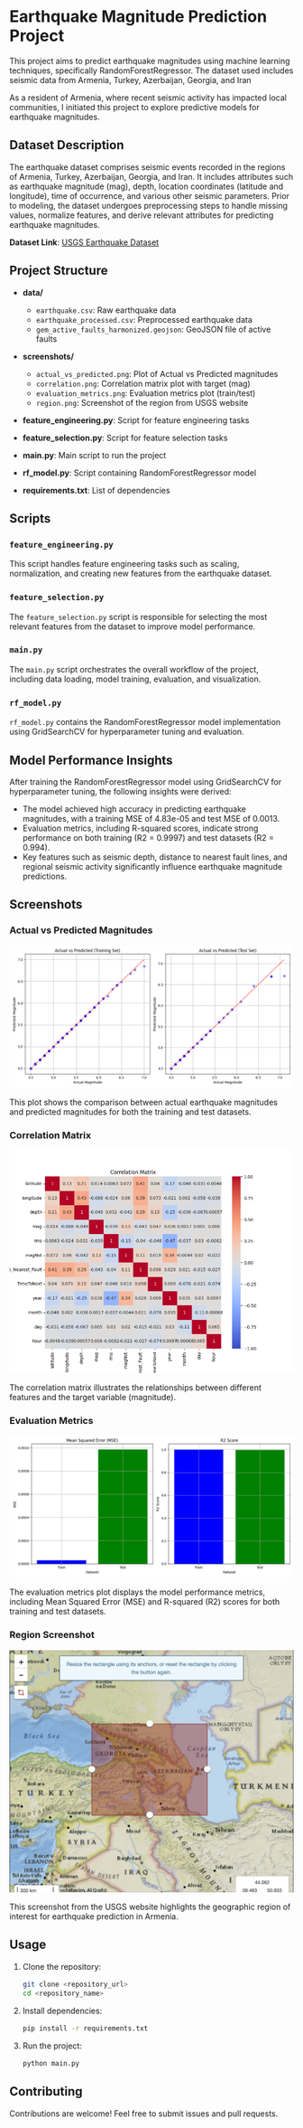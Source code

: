 # Earthquake Magnitude Prediction Project

This project aims to predict earthquake magnitudes using machine learning techniques, specifically RandomForestRegressor. The dataset used includes seismic data from Armenia, Turkey, Azerbaijan, Georgia, and Iran

As a resident of Armenia, where recent seismic activity has impacted local communities, I initiated this project to explore predictive models for earthquake magnitudes.

## Dataset Description

The earthquake dataset comprises seismic events recorded in the regions of Armenia, Turkey, Azerbaijan, Georgia, and Iran. It includes attributes such as earthquake magnitude (mag), depth, location coordinates (latitude and longitude), time of occurrence, and various other seismic parameters. Prior to modeling, the dataset undergoes preprocessing steps to handle missing values, normalize features, and derive relevant attributes for predicting earthquake magnitudes.

**Dataset Link**: [USGS Earthquake Dataset](https://earthquake.usgs.gov/earthquakes/search/)

## Project Structure

- **data/**  
  - `earthquake.csv`: Raw earthquake data  
  - `earthquake_processed.csv`: Preprocessed earthquake data  
  - `gem_active_faults_harmonized.geojson`: GeoJSON file of active faults  

- **screenshots/**  
  - `actual_vs_predicted.png`: Plot of Actual vs Predicted magnitudes  
  - `correlation.png`: Correlation matrix plot with target (mag)  
  - `evaluation_metrics.png`: Evaluation metrics plot (train/test)  
  - `region.png`: Screenshot of the region from USGS website  

- **feature_engineering.py**: Script for feature engineering tasks  
- **feature_selection.py**: Script for feature selection tasks  
- **main.py**: Main script to run the project  
- **rf_model.py**: Script containing RandomForestRegressor model  
- **requirements.txt**: List of dependencies  

## Scripts

### `feature_engineering.py`

This script handles feature engineering tasks such as scaling, normalization, and creating new features from the earthquake dataset.

### `feature_selection.py`

The `feature_selection.py` script is responsible for selecting the most relevant features from the dataset to improve model performance.

### `main.py`

The `main.py` script orchestrates the overall workflow of the project, including data loading, model training, evaluation, and visualization.

### `rf_model.py`

`rf_model.py` contains the RandomForestRegressor model implementation using GridSearchCV for hyperparameter tuning and evaluation.

## Model Performance Insights

After training the RandomForestRegressor model using GridSearchCV for hyperparameter tuning, the following insights were derived:

 - The model achieved high accuracy in predicting earthquake magnitudes, with a training MSE of 4.83e-05 and test MSE of 0.0013.
 - Evaluation metrics, including R-squared scores, indicate strong performance on both training (R2 = 0.9997) and test datasets (R2 = 0.994).
 - Key features such as seismic depth, distance to nearest fault lines, and regional seismic activity significantly influence earthquake magnitude predictions.

## Screenshots

### Actual vs Predicted Magnitudes

![Actual vs Predicted Magnitudes](screenshots/actual_vs_predicted.png)

This plot shows the comparison between actual earthquake magnitudes and predicted magnitudes for both the training and test datasets.

### Correlation Matrix

![Correlation Matrix](screenshots/correlation.png)

The correlation matrix illustrates the relationships between different features and the target variable (magnitude).

### Evaluation Metrics

![Evaluation Metrics](screenshots/evaluation_metrics.png)

The evaluation metrics plot displays the model performance metrics, including Mean Squared Error (MSE) and R-squared (R2) scores for both training and test datasets.

### Region Screenshot

![Region Screenshot](screenshots/region.png)

This screenshot from the USGS website highlights the geographic region of interest for earthquake prediction in Armenia.

## Usage

1. Clone the repository:
   ```bash
   git clone <repository_url>
   cd <repository_name>
   ```

2. Install dependencies:
    ```bash
    pip install -r requirements.txt
    ```

3. Run the project:
    ```bash
    python main.py
    ```

## Contributing

Contributions are welcome! Feel free to submit issues and pull requests.
